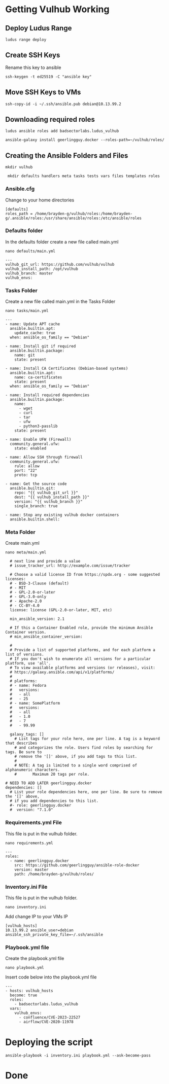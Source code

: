 # Getting Vulhub Working

## Deploy Ludus Range
```
ludus range deploy
```
## Create SSH Keys
Rename this key to ansible
```
ssh-keygen -t ed25519 -C "ansible key"
```

## Move SSH Keys to VMs
```
ssh-copy-id -i ~/.ssh/ansible.pub debian@10.13.99.2
```
## Downloading required roles
```
ludus ansible roles add badsectorlabs.ludus_vulhub
```
```
ansible-galaxy install geerlingguy.docker --roles-path=~/vulhub/roles/
```
## Creating the Ansible Folders and Files
```
mkdir vulhub
```
```
 mkdir defaults handlers meta tasks tests vars files templates roles
```
### Ansible.cfg
Change to your home directories
```
[defaults]
roles_path = /home/brayden-g/vulhub/roles:/home/brayden-g/.ansible/roles:/usr/share/ansible/roles:/etc/ansible/roles
```
### Defaults folder
In the defaults folder create a new file called main.yml
```
nano defaults/main.yml
```
```
---
vulhub_git_url: https://github.com/vulhub/vulhub
vulhub_install_path: /opt/vulhub
vulhub_branch: master
vulhub_envs:
```
### Tasks Folder
Create a new file called main.yml in the Tasks Folder
```
nano tasks/main.yml
```
```
---
- name: Update APT cache
  ansible.builtin.apt:
    update_cache: true
  when: ansible_os_family == "Debian"

- name: Install git if required
  ansible.builtin.package:
    name: git
    state: present

- name: Install CA Certificates (Debian-based systems)
  ansible.builtin.apt:
    name: ca-certificates
    state: present
  when: ansible_os_family == "Debian"

- name: Install required dependencies
  ansible.builtin.package:
    name:
      - wget
      - curl
      - tar
      - ufw
      - python3-passlib
    state: present

- name: Enable UFW (Firewall)
  community.general.ufw:
    state: enabled

- name: Allow SSH through firewall
  community.general.ufw:
    rule: allow
    port: "22"
    proto: tcp

- name: Get the source code
  ansible.builtin.git:
    repo: "{{ vulhub_git_url }}"
    dest: "{{ vulhub_install_path }}"
    version: "{{ vulhub_branch }}"
    single_branch: true

- name: Stop any existing vulhub docker containers
  ansible.builtin.shell: 
```

### Meta Folder
Create main.yml
```
nano meta/main.yml
```
```
  # next line and provide a value
  # issue_tracker_url: http://example.com/issue/tracker

  # Choose a valid license ID from https://spdx.org - some suggested licenses:
  # - BSD-3-Clause (default)
  # - MIT
  # - GPL-2.0-or-later
  # - GPL-3.0-only
  # - Apache-2.0
  # - CC-BY-4.0
  license: license (GPL-2.0-or-later, MIT, etc)

  min_ansible_version: 2.1

  # If this a Container Enabled role, provide the minimum Ansible Container version.
  # min_ansible_container_version:

  #
  # Provide a list of supported platforms, and for each platform a list of versions.
  # If you don't wish to enumerate all versions for a particular platform, use 'all'.
  # To view available platforms and versions (or releases), visit:
  # https://galaxy.ansible.com/api/v1/platforms/
  #
  # platforms:
  # - name: Fedora
  #   versions:
  #   - all
  #   - 25
  # - name: SomePlatform
  #   versions:
  #   - all
  #   - 1.0
  #   - 7
  #   - 99.99

  galaxy_tags: []
    # List tags for your role here, one per line. A tag is a keyword that describes
    # and categorizes the role. Users find roles by searching for tags. Be sure to
    # remove the '[]' above, if you add tags to this list.
    #
    # NOTE: A tag is limited to a single word comprised of alphanumeric characters.
    #       Maximum 20 tags per role.

# NEED TO ADD LATER geerlingguy.docker
dependencies: []
  # List your role dependencies here, one per line. Be sure to remove the '[]' above,
  # if you add dependencies to this list.
  #- role: geerlingguy.docker
  #  version: "7.1.0"
```

### Requirements.yml File
This file is put in the vulhub folder.
```
nano requirements.yml
```
```
---
roles:
  - name: geerlingguy.docker
    src: https://github.com/geerlingguy/ansible-role-docker
    version: master
    path: /home/brayden-g/vulhub/roles/
```

### Inventory.ini File
This file is put in the vulhub folder.
```
nano inventory.ini
```

Add change IP to your VMs IP
```
[vulhub_hosts]
10.13.99.2 ansible_user=debian ansible_ssh_private_key_file=~/.ssh/ansible
```
### Playbook.yml file
Create the playbook.yml file
```
nano playbook.yml
```
Insert code below into the playbook.yml file
```
---
- hosts: vulhub_hosts
  become: true
  roles:
    - badsectorlabs.ludus_vulhub
  vars:
    vulhub_envs:
      - confluence/CVE-2023-22527
      - airflow/CVE-2020-11978
```
# Deploying the script
```
ansible-playbook -i inventory.ini playbook.yml --ask-become-pass
```

# Done
